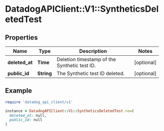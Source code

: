 # DatadogAPIClient::V1::SyntheticsDeletedTest

## Properties

| Name           | Type       | Description                                  | Notes      |
| -------------- | ---------- | -------------------------------------------- | ---------- |
| **deleted_at** | **Time**   | Deletion timestamp of the Synthetic test ID. | [optional] |
| **public_id**  | **String** | The Synthetic test ID deleted.               | [optional] |

## Example

```ruby
require 'datadog_api_client/v1'

instance = DatadogAPIClient::V1::SyntheticsDeletedTest.new(
  deleted_at: null,
  public_id: null
)
```
